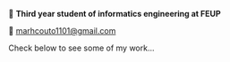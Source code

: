  :pushpin: **Third year student of informatics engineering at FEUP** 
 
 :e-mail: marhcouto1101@gmail.com 


Check below to see some of my work...         
